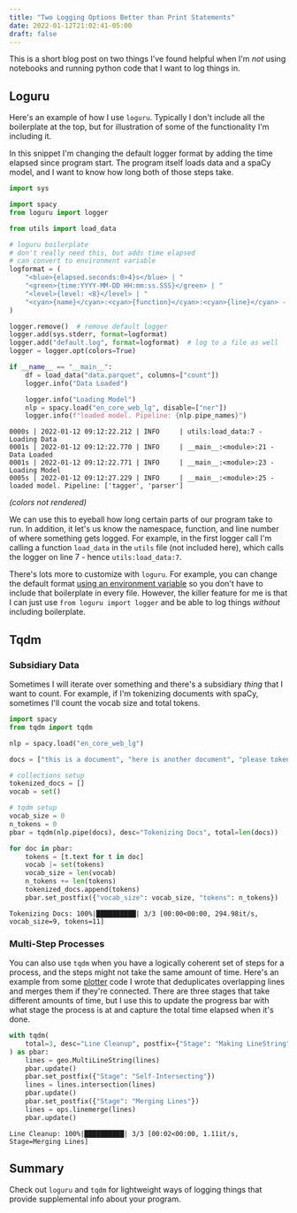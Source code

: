 ```yaml
---
title: "Two Logging Options Better than Print Statements"
date: 2022-01-12T21:02:41-05:00
draft: false
---
```


<meta name="twitter:card" content="summary">
<meta name="twitter:site" content="@pmbaumgartner">
<meta name="twitter:creator" content="@pmbaumgartner">
<meta name="twitter:title" content="Two Logging Options Better than Print Statements">
<meta name="twitter:description" content="Three brief examples of loguru and tqdm">
<meta name="twitter:image" content="https://i.ibb.co/LYz2DyQ/1537215809678.jpg">

This is a short blog post on two things I've found helpful when I'm *not* using notebooks and running python code that I want to log things in.

## Loguru

Here's an example of how I use `loguru`. Typically I don't include all the boilerplate at the top, but for illustration of some of the functionality I'm including it.

In this snippet I'm changing the default logger format by adding the time elapsed since program start. The program itself loads data and a spaCy model, and I want to know how long both of those steps take.

```python
import sys

import spacy
from loguru import logger

from utils import load_data

# loguru boilerplate
# don't really need this, but adds time elapsed
# can convert to environment variable
logformat = (
    "<blue>{elapsed.seconds:0>4}s</blue> | "
    "<green>{time:YYYY-MM-DD HH:mm:ss.SSS}</green> | "
    "<level>{level: <8}</level> | "
    "<cyan>{name}</cyan>:<cyan>{function}</cyan>:<cyan>{line}</cyan> - <level>{message}</level>"
)

logger.remove()  # remove default logger
logger.add(sys.stderr, format=logformat)
logger.add("default.log", format=logformat)  # log to a file as well
logger = logger.opt(colors=True)

if __name__ == "__main__":
    df = load_data("data.parquet", columns=["count"])
    logger.info("Data Loaded")

    logger.info("Loading Model")
    nlp = spacy.load("en_core_web_lg", disable=["ner"])
    logger.info(f"loaded model. Pipeline: {nlp.pipe_names}")
```

```
0000s | 2022-01-12 09:12:22.212 | INFO     | utils:load_data:7 - Loading Data
0001s | 2022-01-12 09:12:22.770 | INFO     | __main__:<module>:21 - Data Loaded
0001s | 2022-01-12 09:12:22.771 | INFO     | __main__:<module>:23 - Loading Model
0005s | 2022-01-12 09:12:27.229 | INFO     | __main__:<module>:25 - loaded model. Pipeline: ['tagger', 'parser']
```
*(colors not rendered)*

We can use this to eyeball how long certain parts of our program take to run. In addition, it let's us know the namespace, function, and line number of where something gets logged. For example, in the first logger call I'm calling a function `load_data` in the `utils` file (not included here), which calls the logger on line 7 - hence `utils:load_data:7`.

There's lots more to customize with `loguru`. For example, you can change the default format [using an environment variable](https://loguru.readthedocs.io/en/stable/overview.html#personalizable-defaults-through-environment-variables) so you don't have to include that boilerplate in every file. However, the killer feature for me is that I can just use `from loguru import logger` and be able to log things *without* including boilerplate.

## Tqdm
### Subsidiary Data
Sometimes I will iterate over something and there's a subsidiary *thing* that I want to count. For example, if I'm tokenizing documents with spaCy, sometimes I'll count the vocab size and total tokens.

```python
import spacy
from tqdm import tqdm

nlp = spacy.load("en_core_web_lg")

docs = ["this is a document", "here is another document", "please tokenize me"]

# collections setup
tokenized_docs = []
vocab = set()

# tqdm setup
vocab_size = 0
n_tokens = 0
pbar = tqdm(nlp.pipe(docs), desc="Tokenizing Docs", total=len(docs))

for doc in pbar:
    tokens = [t.text for t in doc]
    vocab |= set(tokens)
    vocab_size = len(vocab)
    n_tokens += len(tokens)
    tokenized_docs.append(tokens)
    pbar.set_postfix({"vocab_size": vocab_size, "tokens": n_tokens})
```

```
Tokenizing Docs: 100%|██████████| 3/3 [00:00<00:00, 294.98it/s, vocab_size=9, tokens=11]
```

### Multi-Step Processes
You can also use `tqdm` when you have a logically coherent set of steps for a process, and the steps might not take the same amount of time. Here's an example from some [plotter](https://twitter.com/search?q=from%3A%40pmbaumgartner%20%23plottertwitter&src=typed_query&f=live) code I wrote that deduplicates overlapping lines and merges them if they're connected. There are three stages that take different amounts of time, but I use this to update the progress bar with what stage the process is at and capture the total time elapsed when it's done.

```python
with tqdm(
    total=3, desc="Line Cleanup", postfix={"Stage": "Making LineString"}
) as pbar:
    lines = geo.MultiLineString(lines)
    pbar.update()
    pbar.set_postfix({"Stage": "Self-Intersecting"})
    lines = lines.intersection(lines)
    pbar.update()
    pbar.set_postfix({"Stage": "Merging Lines"})
    lines = ops.linemerge(lines)
    pbar.update()
```

```
Line Cleanup: 100%|██████████| 3/3 [00:02<00:00, 1.11it/s, Stage=Merging Lines]
```

## Summary

Check out `loguru` and `tqdm` for lightweight ways of logging things that provide supplemental info about your program.